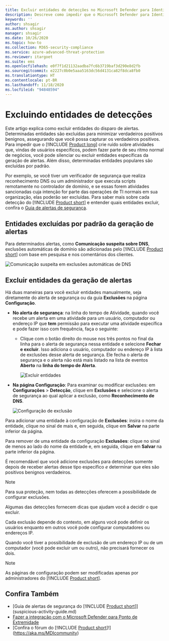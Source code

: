 ```yaml
---
title: Excluir entidades de detecções no Microsoft Defender para Identidade
description: Descreve como impedir que o Microsoft Defender para Identidade detecte atividades de entidades específicas como suspeitas
keywords: ''
author: shsagir
ms.author: shsagir
manager: shsagir
ms.date: 10/26/2020
ms.topic: how-to
ms.collection: M365-security-compliance
ms.service: azure-advanced-threat-protection
ms.reviewer: itargoet
ms.suite: ems
ms.openlocfilehash: e0f7f1d21132aadba7fc6b3719baf3d290e8d2fb
ms.sourcegitcommit: e2227c0b0e5aaa5163dc56d4131ca82f8dca8fb0
ms.translationtype: HT
ms.contentlocale: pt-BR
ms.lasthandoff: 11/18/2020
ms.locfileid: "94848594"
---
```

# <a name="excluding-entities-from-detections"></a>Excluindo entidades de detecções

Este artigo explica como excluir entidades do disparo de alertas. Determinadas entidades são excluídas para minimizar verdadeiros positivos benignos, assegurando que você possa capturar os verdadeiros positivos. Para impedir que o [!INCLUDE [Product long](includes/product-long.md)] crie ruído sobre atividades que, vindas de usuários específicos, podem fazer parte de seu ritmo normal de negócios, você pode silenciar ou excluir entidades específicas da geração de alertas. Além disso, determinadas entidades populares são excluídas por padrão.

Por exemplo, se você tiver um verificador de segurança que realiza reconhecimento DNS ou um administrador que executa scripts remotamente no controlador de domínio, e se essas forem atividades sancionadas cuja intenção for parte das operações de TI normais em sua organização, elas poderão ser excluídas. Para saber mais sobre cada detecção do [!INCLUDE [Product short](includes/product-short.md)] e entender quais entidades excluir, confira o [Guia de alertas de segurança](suspicious-activity-guide.md).

## <a name="entities-excluded-by-default-from-raising-alerts"></a>Entidades excluídas por padrão da geração de alertas

 Para determinados alertas, como **Comunicação suspeita sobre DNS**, exclusões automáticas de domínio são adicionadas pelo [!INCLUDE [Product short](includes/product-short.md)] com base em pesquisa e nos comentários dos clientes.

![Comunicação suspeita em exclusões automáticas de DNS](media/dns-auto-exclusions.png)

## <a name="exclude-entities-from-raising-alerts"></a>Excluir entidades da geração de alertas

Há duas maneiras para você excluir entidades manualmente, seja diretamente do alerta de segurança ou da guia **Exclusões** na página **Configuração**.

- **No alerta de segurança**: na linha do tempo de Atividade, quando você recebe um alerta em uma atividade para um usuário, computador ou endereço IP que **tem** permissão para executar uma atividade específica e pode fazer isso com frequência, faça o seguinte:
  - Clique com o botão direito do mouse nos três pontos no final da linha para o alerta de segurança nessa entidade e selecione **Fechar e excluir**. Isso adiciona o usuário, computador ou endereço IP à lista de exclusões desse alerta de segurança. Ele fecha o alerta de segurança e o alerta não está mais listado na lista de eventos **Aberto** na **linha do tempo de Alerta**.

    ![Excluir entidades](media/exclude-in-sa.png)

- **Na página Configuração**:  Para examinar ou modificar exclusões: em **Configurações** > **Detecção**, clique em **Exclusões** e selecione o alerta de segurança ao qual aplicar a exclusão, como **Reconhecimento de DNS**.

    ![Configuração de exclusão](media/exclusions.png)

Para adicionar uma entidade à configuração de **Exclusões**: insira o nome da entidade, clique no sinal de mais e, em seguida, clique em **Salvar** na parte inferior da página.

Para remover de uma entidade da configuração **Exclusões**: clique no sinal de menos ao lado do nome da entidade e, em seguida, clique em **Salvar** na parte inferior da página.

É recomendável que você adicione exclusões para detecções somente depois de receber alertas desse tipo específico *e* determinar que eles são positivos benignos verdadeiros.

> [!NOTE]
> Para sua proteção, nem todas as detecções oferecem a possibilidade de configurar exclusões.

Algumas das detecções fornecem dicas que ajudam você a decidir o que excluir.

Cada exclusão depende do contexto, em alguns você pode definir os usuários enquanto em outros você pode configurar computadores ou endereços IP.

Quando você tiver a possibilidade de exclusão de um endereço IP ou de um computador (você pode excluir um ou outro), não precisará fornecer os dois.

> [!NOTE]
> As páginas de configuração podem ser modificadas apenas por administradores do [!INCLUDE [Product short](includes/product-short.md)].

## <a name="see-also"></a>Confira Também

- [Guia de alertas de segurança do [!INCLUDE [Product short](includes/product-short.md)]](suspicious-activity-guide.md)
- [Fazer a integração com o Microsoft Defender para Ponto de Extremidade](integrate-mde.md)
- [Confira o fórum do [!INCLUDE [Product short](includes/product-short.md)]!](https://aka.ms/MDIcommunity)
